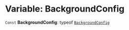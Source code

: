 # Variable: BackgroundConfig

`Const` **BackgroundConfig**: typeof [`BackgroundConfig`](/en/auto-docs/background-plugin/variables/BackgroundConfig.md)
